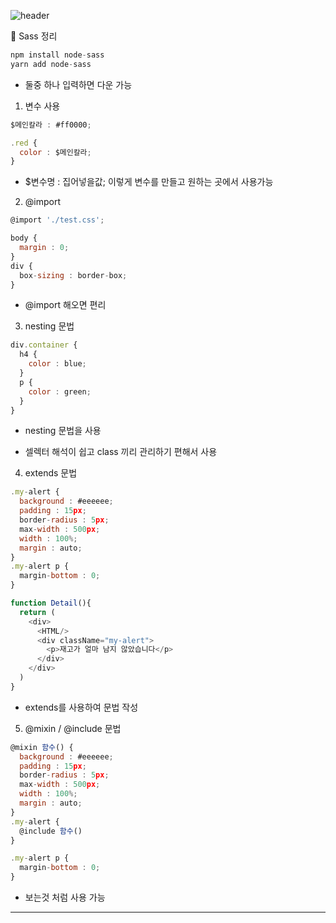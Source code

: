 ![header](https://capsule-render.vercel.app/api?type=waving&color=auto&height=300&section=header&text=리액트를%20다루는기술%20&fontSize=90&animation=fadeIn&fontAlignY=38&desc=%20이성규&descAlignY=65&descAlign=90)

🎨 Sass 정리 

``` javascript
npm install node-sass
yarn add node-sass
```

- 둘중 하나 입력하면 다운 가능

1. 변수 사용 

``` javascript
$메인칼라 : #ff0000;

.red {
  color : $메인칼라;
}
```

- $변수명 : 집어넣을값; 이렇게 변수를 만들고 원하는 곳에서 사용가능

2. @import

``` javascript
@import './test.css';
```

``` javascript
body {
  margin : 0;
} 
div {
  box-sizing : border-box;
}
```

- @import 해오면 편리

3. nesting 문법

``` javascript
div.container {
  h4 {
    color : blue;
  }
  p {
    color : green;
  }
}
```

- nesting 문법을 사용

- 셀렉터 해석이 쉽고 class 끼리 관리하기 편해서 사용

4. extends 문법

``` javascript
.my-alert {
  background : #eeeeee;
  padding : 15px;
  border-radius : 5px;
  max-width : 500px;
  width : 100%;
  margin : auto;
}
.my-alert p {
  margin-bottom : 0;
}
```

``` javascript
function Detail(){
  return (
    <div>
      <HTML/>
      <div className="my-alert">
        <p>재고가 얼마 남지 않았습니다</p>
      </div>
    </div>
  )
}
```

- extends를 사용하여 문법 작성

5. @mixin / @include 문법

``` javascript
@mixin 함수() {
  background : #eeeeee;
  padding : 15px;
  border-radius : 5px;
  max-width : 500px;
  width : 100%;
  margin : auto;
}
.my-alert {
  @include 함수()
}

.my-alert p {
  margin-bottom : 0;
}
```

- 보는것 처럼 사용 가능

---
